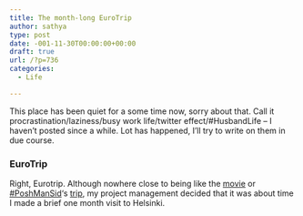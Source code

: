 ```yaml
---
title: The month-long EuroTrip
author: sathya
type: post
date: -001-11-30T00:00:00+00:00
draft: true
url: /?p=736
categories:
  - Life

---
```

This place has been quiet for a some time now, sorry about that. Call it procrastination/laziness/busy work life/twitter effect/#HusbandLife &#8211; I haven&#8217;t posted since a while. Lot has happened, I&#8217;ll try to write on them in due course.

### EuroTrip

Right, Eurotrip. Although nowhere close to being like the <a title="Eurotrip" href="http://www.imdb.com/title/tt0356150/" target="_blank">movie</a> or <a title="#RichManSid #PoshManSid #BeerSid #KarmaSid #SweatySid #NoMoreForeverAloneSid" href="https://twitter.com/ashwinsid" target="_blank">#PoshManSid</a>&#8216;s <a href="https://medium.com/@ashwinsid/a-guide-to-plan-an-affordable-eurotrip-with-travel-log-recommendations-34fa837bd398" target="_blank">trip</a>, my project management decided that it was about time I made a brief one month visit to Helsinki.